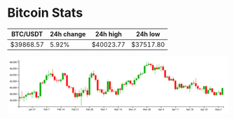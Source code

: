# Bitcoin Stats

BTC/USDT|24h change|24h high|24h low|
|---|---|---|---|
|$39868.57|5.92%|$40023.77|$37517.80|

<img src="./chart.svg">
